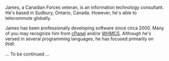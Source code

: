 ---
---

James, a Canadian Forces veteran, is an information technology consultant. He's based in Sudbury, Ontario, Canada. However, he's able to telecommute globally.

James has been professionally developing software since circa 2000. Many of you may recognize him from <a href="https://cpanel.com" target="_blank" title="cPanel :: The Hosting Platform of Choice">cPanel</a> and/or <a href="https://www.whmcs.com" target="_blank" title="WHMCS :: Web Hosting, Billing, and Automation Platform">WHMCS</a>. Although he's versed in several programming languages, he has focused primarily on PHP.

&hellip; To be continued &hellip;
